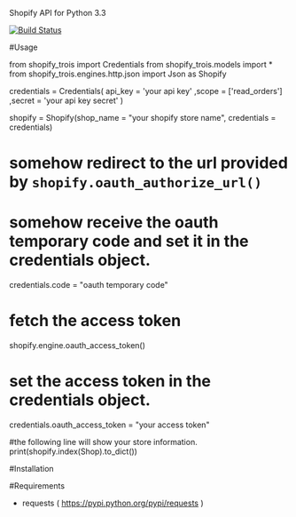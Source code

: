 Shopify API for Python 3.3

[![Build Status](https://travis-ci.org/masom/shopify-trois.png?branch=master)](https://travis-ci.org/masom/shopify-trois)

#Usage

from shopify_trois import Credentials
from shopify_trois.models import *
from shopify_trois.engines.http.json import Json as Shopify

credentials = Credentials(
    api_key = 'your api key'
    ,scope = ['read_orders']
    ,secret = 'your api key secret'
)

shopify = Shopify(shop_name = "your shopify store name", credentials = credentials)

# somehow redirect to the url provided by `shopify.oauth_authorize_url()`

# somehow receive the oauth temporary code and set it in the credentials object.

credentials.code = "oauth temporary code"
# fetch the access token
shopify.engine.oauth_access_token()

# set the access token in the credentials object.
credentials.oauth_access_token = "your access token"

#the following line will show your store information.
print(shopify.index(Shop).to_dict())

#Installation

#Requirements
- requests ( https://pypi.python.org/pypi/requests )

